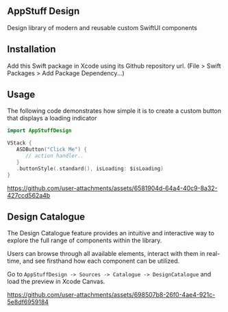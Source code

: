 ## AppStuff Design

Design library of modern and reusable custom SwiftUI components

## Installation
Add this Swift package in Xcode using its Github repository url. (File > Swift Packages > Add Package Dependency...)

## Usage 

The following code demonstrates how simple it is to create a custom button that displays a loading indicator

```swift
import AppStuffDesign

VStack {
   ASDButton("Click Me") {
      // action handler..
   }
   .buttonStyle(.standard(), isLoading: $isLoading)
}
```

https://github.com/user-attachments/assets/6581904d-64a4-40c9-8a32-427ccd562a4b


## Design Catalogue

The Design Catalogue feature provides an intuitive and interactive way to explore the full range of components within the library.

Users can browse through all available elements, interact with them in real-time, and see firsthand how each component can be utilized. 


Go to `AppStuffDesign -> Sources -> Catalogue -> DesignCatalogue` and load the preview in Xcode Canvas. 

https://github.com/user-attachments/assets/698507b8-26f0-4ae4-921c-5e8df6959184

